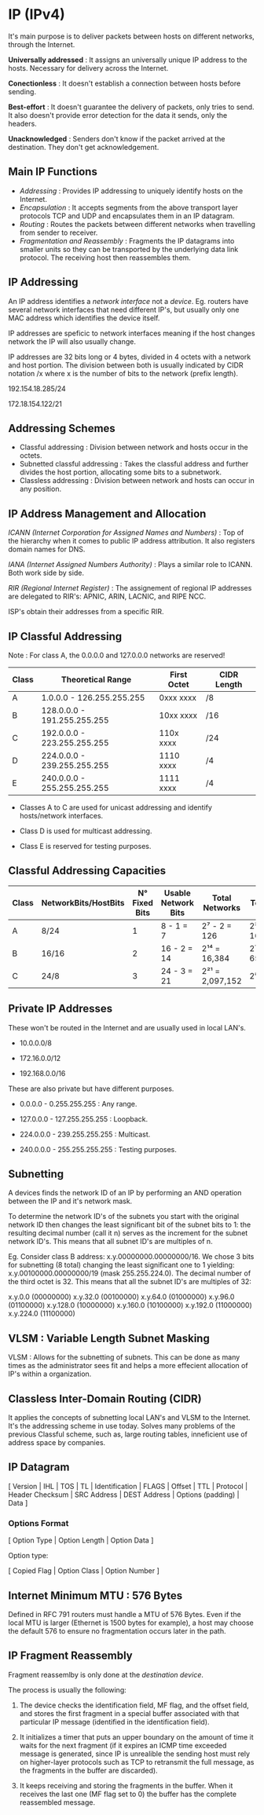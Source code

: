 # IP (IPv4)

It's main purpose is to deliver packets between hosts on different networks, through the Internet.

**Universally addressed** : It assigns an universally unique IP address to the hosts. Necessary for delivery across the Internet.

**Conectionless** : It doesn't establish a connection between hosts before sending.

**Best-effort** : It doesn't guarantee the delivery of packets, only tries to send. It also doesn't provide error detection for the data it sends, only the headers.

**Unacknowledged** : Senders don't know if the packet arrived at the destination. They don't get acknowledgement.

## Main IP Functions

- *Addressing* : Provides IP addressing to uniquely identify hosts on the Internet.
- *Encapsulation* : It accepts segments from the above transport layer protocols TCP and UDP and encapsulates them in an IP datagram.
- *Routing* : Routes the packets between different networks when travelling from sender to receiver.
- *Fragmentation and Reassembly* : Fragments the IP datagrams into smaller units so they can be transported by the underlying data link protocol. The receiving host then reassembles them.

## IP Addressing

An IP address identifies a *network interface* not a *device*. Eg. routers have several network interfaces that need different IP's, but usually only one MAC address which identifies the device itself.

IP addresses are speficic to network interfaces meaning if the host changes network the IP will also usually change.

IP addresses are 32 bits long or 4 bytes, divided in 4 octets with a network and host portion. The division between both is usually indicated by CIDR notation /x where x is the number of bits to the network (prefix length).

192.154.18.285/24

172.18.154.122/21

## Addressing Schemes

- Classful addressing : Division between network and hosts occur in the octets.
- Subnetted classful addressing : Takes the classful address and further divides the host portion, allocating some bits to a subnetwork.
- Classless addressing : Division between network and hosts can occur in any position.

## IP Address Management and Allocation

*ICANN (Internet Corporation for Assigned Names and Numbers)* : Top of the hierarchy when it comes to public IP address attribution. It also registers domain names for DNS.

*IANA (Internet Assigned Numbers Authority)* : Plays a similar role to ICANN. Both work side by side. 

*RIR (Regional Internet Register)* : The assignement of regional IP addresses are delegated to RIR's: APNIC, ARIN, LACNIC, and RIPE NCC.

ISP's obtain their addresses from a specific RIR.

## IP Classful Addressing

Note : For class A, the 0.0.0.0 and 127.0.0.0 networks are reserved!

| Class | Theoretical Range | First Octet | CIDR Length |
| ----- | --------------------- | ------- | ----------- |
| A | 1.0.0.0 - 126.255.255.255   | 0xxx xxxx | /8  |
| B | 128.0.0.0 - 191.255.255.255 | 10xx xxxx | /16 | 
| C | 192.0.0.0 - 223.255.255.255 | 110x xxxx | /24 |
| D | 224.0.0.0 - 239.255.255.255 | 1110 xxxx | /4  |
| E | 240.0.0.0 - 255.255.255.255 | 1111 xxxx | /4  |

- Classes A to C are used for unicast addressing and identify hosts/network interfaces.

- Class D is used for multicast addressing.

- Class E is reserved for testing purposes.

## Classful Addressing Capacities

| Class | NetworkBits/HostBits | N° Fixed Bits | Usable Network Bits | Total Networks | Total Hosts | 
| ----- | -------------------- | ------------- | ------------------- | -------------- | ----------- |
| A | 8/24  | 1 | 8 - 1 = 7   | 2⁷ - 2 = 126    | 2²⁴ = 16,777,214  | 
| B | 16/16 | 2 | 16 - 2 = 14 | 2¹⁴ = 16,384    | 2¹⁶ = 65,534      |
| C | 24/8  | 3 | 24 - 3 = 21 | 2²¹ = 2,097,152 | 2⁸ =  254         |

## Private IP Addresses

These won't be routed in the Internet and are usually used in local LAN's.

- 10.0.0.0/8

- 172.16.0.0/12

- 192.168.0.0/16

These are also private but have different purposes.

- 0.0.0.0 - 0.255.255.255 : Any range.

- 127.0.0.0 - 127.255.255.255 : Loopback.

- 224.0.0.0 - 239.255.255.255 : Multicast.

- 240.0.0.0 - 255.255.255.255 : Testing purposes.

## Subnetting

A devices finds the network ID of an IP by performing an AND operation between the IP and it's network mask.

To determine the network ID's of the subnets you start with the original network ID then changes the least significant bit of the subnet bits to 1: the resulting decimal number (call it n) serves as the increment for the subnet network ID's. This means that all subnet ID's are multiples of n.

Eg. Consider class B address: x.y.00000000.00000000/16. We chose 3 bits for subnetting (8 total) changing the least significant one to 1 yielding: x.y.00100000.00000000/19 (mask 255.255.224.0). The decimal number of the third octet is 32. This means that all the subnet ID's are multiples of 32:

x.y.0.0     (00000000)
x.y.32.0    (00100000)
x.y.64.0    (01000000)
x.y.96.0    (01100000)
x.y.128.0   (10000000)
x.y.160.0   (10100000)
x.y.192.0   (11000000)
x.y.224.0   (11100000)

## VLSM : Variable Length Subnet Masking

VLSM : Allows for the subnetting of subnets. This can be done as many times as the administrator sees fit and helps a more effecient allocation of IP's within a organization.

## Classless Inter-Domain Routing (CIDR)

It applies the concepts of subnetting local LAN's and VLSM to the Internet. It's the addressing scheme in use today. Solves many problems of the previous Classful scheme, such as, large routing tables, inneficient use of address space by companies.

## IP Datagram

[ Version  | IHL | TOS | TL | Identification | FLAGS | Offset | TTL | Protocol | Header Checksum | SRC Address | DEST Address | Options (padding) | Data ]

### Options Format

[ Option Type | Option Length | Option Data ]

Option type:

[ Copied Flag | Option Class | Option Number ]

## Internet Minimum MTU : 576 Bytes

Defined in RFC 791 routers must handle a MTU of 576 Bytes. Even if the local MTU is larger (Ethernet is 1500 bytes for example), a host may choose the default 576 to ensure no fragmentation occurs later in the path.

## IP Fragment Reassembly

Fragment reassemlby is only done at the *destination device*.

The process is usually the following:

1. The device checks the identification field, MF flag, and the offset field, and stores the first fragment in a special buffer associated with that particular IP message (identified in the identification field). 

2. It initializes a timer that puts an upper boundary on the amount of time it waits for the next fragment (if it expires an ICMP time exceeded message is generated, since IP is unrealible the sending host must rely on higher-layer protocols such as TCP to retransmit the full message, as the fragments in the buffer are discarded).

2. It keeps receiving and storing the fragments in the buffer. When it receives the last one (MF flag set to 0) the buffer has the complete reassembled message.